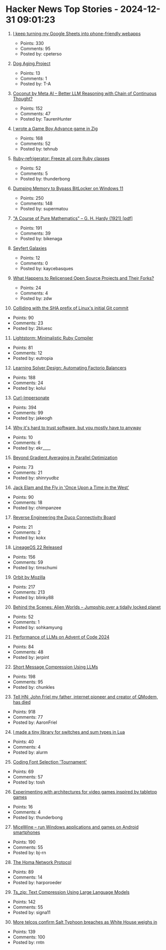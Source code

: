 # Hacker News Top Stories - 2024-12-31 09:01:23

1. [I keep turning my Google Sheets into phone-friendly webapps](https://arstechnica.com/gadgets/2024/12/making-tiny-no-code-webapps-out-of-spreadsheets-is-a-weirdly-fulfilling-hobby/)
   - Points: 330
   - Comments: 95
   - Posted by: cpeterso

2. [Dog Aging Project](https://dogagingproject.org/)
   - Points: 13
   - Comments: 1
   - Posted by: T-A

3. [Coconut by Meta AI – Better LLM Reasoning with Chain of Continuous Thought?](https://aipapersacademy.com/chain-of-continuous-thought/)
   - Points: 152
   - Comments: 47
   - Posted by: TaurenHunter

4. [I wrote a Game Boy Advance game in Zig](https://jonot.me/posts/zig-gba/)
   - Points: 168
   - Comments: 52
   - Posted by: tehnub

5. [Ruby-refrigerator: Freeze all core Ruby classes](https://github.com/jeremyevans/ruby-refrigerator)
   - Points: 52
   - Comments: 5
   - Posted by: thunderbong

6. [Dumping Memory to Bypass BitLocker on Windows 11](https://noinitrd.github.io/Memory-Dump-UEFI/)
   - Points: 250
   - Comments: 148
   - Posted by: supermatou

7. ["A Course of Pure Mathematics" – G. H. Hardy (1921) [pdf]](https://www.gutenberg.org/files/38769/38769-pdf.pdf)
   - Points: 191
   - Comments: 39
   - Posted by: bikenaga

8. [Seyfert Galaxies](https://www.seyfertgalaxies.com/)
   - Points: 12
   - Comments: 0
   - Posted by: kaycebasques

9. [What Happens to Relicensed Open Source Projects and Their Forks?](https://thenewstack.io/what-happens-to-relicensed-open-source-projects-and-their-forks/)
   - Points: 24
   - Comments: 4
   - Posted by: zdw

10. [Colliding with the SHA prefix of Linux's initial Git commit](https://people.kernel.org/kees/colliding-with-the-sha-prefix-of-linuxs-initial-git-commit)
   - Points: 90
   - Comments: 23
   - Posted by: 2bluesc

11. [Lightstorm: Minimalistic Ruby Compiler](https://blog.llvm.org/posts/2024-12-03-minimalistic-ruby-compiler/)
   - Points: 81
   - Comments: 12
   - Posted by: eutropia

12. [Learning Solver Design: Automating Factorio Balancers](https://gianlucaventurini.com/posts/2024/factorio-sat)
   - Points: 188
   - Comments: 24
   - Posted by: kolui

13. [Curl-Impersonate](https://github.com/lexiforest/curl-impersonate)
   - Points: 394
   - Comments: 99
   - Posted by: jakeogh

14. [Why it's hard to trust software, but you mostly have to anyway](https://educatedguesswork.org/posts/ensuring-software-provenance/)
   - Points: 10
   - Comments: 6
   - Posted by: ekr____

15. [Beyond Gradient Averaging in Parallel Optimization](https://arxiv.org/abs/2412.18052)
   - Points: 73
   - Comments: 21
   - Posted by: shinryudbz

16. [Jack Elam and the Fly in 'Once Upon a Time in the West'](https://pov.imv.au.dk/Issue_24/section_1/artc4A.html)
   - Points: 90
   - Comments: 18
   - Posted by: chimpanzee

17. [Reverse Engineering the Duco Connectivity Board](https://github.com/kokx/duco-analysis)
   - Points: 21
   - Comments: 2
   - Posted by: kokx

18. [LineageOS 22 Released](https://lineageos.org/Changelog-29/)
   - Points: 156
   - Comments: 59
   - Posted by: timschumi

19. [Orbit by Mozilla](https://orbitbymozilla.com/)
   - Points: 217
   - Comments: 213
   - Posted by: blinky88

20. [Behind the Scenes: Alien Worlds – Jumpship over a tidally locked planet](https://www.blendernation.com/2024/12/24/behind-the-scenes-alien-worlds-jumpship-over-a-tidally-locked-planet/)
   - Points: 52
   - Comments: 1
   - Posted by: sohkamyung

21. [Performance of LLMs on Advent of Code 2024](https://www.jerpint.io/blog/advent-of-code-llms/)
   - Points: 84
   - Comments: 48
   - Posted by: jerpint

22. [Short Message Compression Using LLMs](https://bellard.org/ts_sms/)
   - Points: 198
   - Comments: 95
   - Posted by: chunkles

23. [Tell HN: John Friel my father, internet pioneer and creator of QModem, has died](undefined)
   - Points: 918
   - Comments: 77
   - Posted by: AaronFriel

24. [I made a tiny library for switches and sum types in Lua](https://github.com/alurm/lua-match)
   - Points: 40
   - Comments: 4
   - Posted by: alurm

25. [Coding Font Selection 'Tournament'](https://daringfireball.net/linked/2024/12/24/coding-font-selection-tournament)
   - Points: 69
   - Comments: 57
   - Posted by: tosh

26. [Experimenting with architectures for video games inspired by tabletop games](http://paulgestwicki.blogspot.com/2024/12/experimenting-with-software.html)
   - Points: 16
   - Comments: 4
   - Posted by: thunderbong

27. [MiceWine – run Windows applications and games on Android smartphones](https://github.com/KreitinnSoftware/MiceWine-Application)
   - Points: 190
   - Comments: 55
   - Posted by: bj-rn

28. [The Homa Network Protocol](https://lwn.net/SubscriberLink/1003059/41b1d2ea281b6779/)
   - Points: 89
   - Comments: 14
   - Posted by: harporoeder

29. [Ts_zip: Text Compression Using Large Language Models](https://bellard.org/ts_zip/)
   - Points: 142
   - Comments: 55
   - Posted by: signa11

30. [More telcos confirm Salt Typhoon breaches as White House weighs in](https://www.theregister.com/2024/12/30/att_verizon_confirm_salt_typhoon_breach/)
   - Points: 139
   - Comments: 100
   - Posted by: rntn

